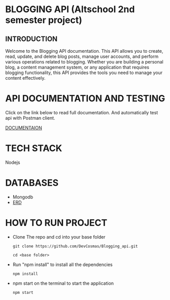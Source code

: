 # BLOGGING API (Altschool 2nd semester project)

## INTRODUCTION

Welcome to the Blogging API documentation. This API allows you to create, read, update, and delete blog posts, manage user accounts, and perform various operations related to blogging. Whether you are building a personal blog, a content management system, or any application that requires blogging functionality, this API provides the tools you need to manage your content effectively.

# API DOCUMENTATION AND TESTING
Click on the link below to read full documentation. And automatically test api with Postman client.

[DOCUMENTAION](https://documenter.getpostman.com/view/28599121/2s9YRDzqmP)
# TECH STACK
Nodejs
# DATABASES
 * Mongodb
 * [ERD](https://drawsql.app/teams/devcosmas/diagrams/blogging)


# HOW TO RUN PROJECT 
* Clone The repo and cd into your base folder

   ```git clone https://github.com/DevCosmas/Blogging_api.git``` 

   
   ```cd <base folder>```
  
* Run "npm install" to install all the dependencies

   ```npm install```
  
* npm start on the terminal to start the application

   ```npm start```